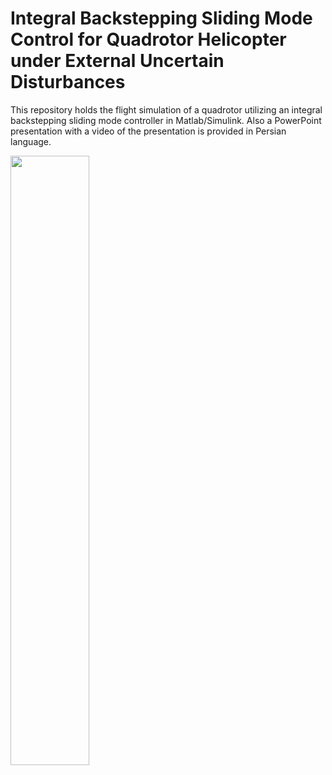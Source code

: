 # Integral Backstepping Sliding Mode Control for Quadrotor Helicopter under External Uncertain Disturbances

This repository holds the flight simulation of a quadrotor utilizing an integral backstepping sliding mode controller in Matlab/Simulink. 
Also a PowerPoint presentation with a video of the presentation is provided in Persian language.

[<img src="https://www.dropbox.com/scl/fi/ckolc684goaqs5klndlqg/Results.mkv_20230911_133150.885.jpg?rlkey=vn6ie62uw6y4u39gfzkex9bwl&dl=0" width="50%">]([https://youtu.be/Ym-cTKo0pLI?si=5QGqHoPFElDNEkss](https://youtu.be/Ym-cTKo0pLI?si=5QGqHoPFElDNEkss) "Now in Android: 55")
